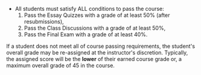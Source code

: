 - All students must satisfy ALL conditions to pass the course:
    1. Pass the Essay Quizzes with a grade of at least 50% (after resubmissions),
    1. Pass the Class Discussions with a grade of at least 50%,
    1. Pass the Final Exam with a grade of at least 40%.

If a student does not meet all of course passing requirements, the student's overall grade may be re-assigned at the instructor's discretion.
Typically, the assigned score will be the **lower** of their earned course grade or, a maximum overall grade of 45 in the course.